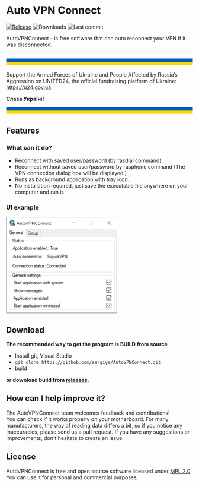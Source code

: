 # Auto VPN Connect
[![Release](https://img.shields.io/github/v/release/sergiye/AutoVPNConnect?style=for-the-badge)](https://github.com/sergiye/AutoVPNConnect/releases/latest)
![Downloads](https://img.shields.io/github/downloads/sergiye/AutoVPNConnect/total?style=for-the-badge&color=ff4f42)
![Last commit](https://img.shields.io/github/last-commit/sergiye/AutoVPNConnect?style=for-the-badge&color=00AD00)

AutoVPNConnect - is free software that can auto reconnect your VPN if it was disconnected.

----

[<img src="https://github.com/sergiye/hiberbeeTheme/raw/master/assets/ukraine_flag_bar.png" alt="UA"/>](https://u24.gov.ua)


Support the Armed Forces of Ukraine and People Affected by Russia’s Aggression on UNITED24, the official fundraising platform of Ukraine: https://u24.gov.ua.

**Слава Україні!**

[<img src="https://github.com/sergiye/hiberbeeTheme/raw/master/assets/ukraine_flag_bar.png" alt="UA"/>](https://u24.gov.ua)


## Features

### What can it do?

 - Reconnect with saved user/password (by rasdial command).
 - Reconnect without saved user/password by rasphone command (The VPN connection dialog box will be displayed.)
 - Runs as background application with tray icon.
 - No installation required, just save the executable file anywhere on your computer and run it.
 

### UI example 

[<img src="https://github.com/sergiye/AutoVPNConnect/raw/master/preview.png" alt="Preview" width="300"/>](https://github.com/sergiye/AutoVPNConnect/releases)

## Download

**The recommended way to get the program is BUILD from source**
- Install git, Visual Studio
- `git clone https://github.com/sergiye/AutoVPNConnect.git`
- build

**or download build from [releases](https://github.com/sergiye/AutoVPNConnect/releases).**


## How can I help improve it?
The AutoVPNConnect team welcomes feedback and contributions!<br/>
You can check if it works properly on your motherboard. For many manufacturers, the way of reading data differs a bit, so if you notice any inaccuracies, please send us a pull request. If you have any suggestions or improvements, don't hesitate to create an issue.

## License

AutoVPNConnect is free and open source software licensed under [MPL 2.0](https://www.mozilla.org/en-US/MPL/2.0/). You can use it for personal and commercial purposes.


